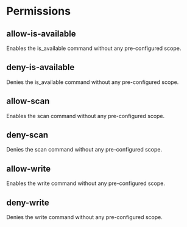 # Permissions

## allow-is-available

Enables the is_available command without any pre-configured scope.

## deny-is-available

Denies the is_available command without any pre-configured scope.

## allow-scan

Enables the scan command without any pre-configured scope.

## deny-scan

Denies the scan command without any pre-configured scope.

## allow-write

Enables the write command without any pre-configured scope.

## deny-write

Denies the write command without any pre-configured scope.

